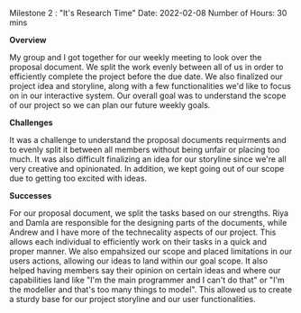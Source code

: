 Milestone 2 : "It's Research Time"
Date: 2022-02-08
Number of Hours: 30 mins

**Overview**

My group and I got together for our weekly meeting to look over the proposal document. We split the work evenly between all of us in order to efficiently complete the project before the due date. We also finalized our project idea and storyline, along with a few functionalities we'd like to focus on in our interactive system. Our overall goal was to understand the scope of our project so we can plan our future weekly goals.

**Challenges**

It was a challenge to understand the proposal documents requirments and to evenly split it between all members without being unfair or placing too much. It was also difficult finalizing an idea for our storyline since we're all very creative and opinionated. In addition, we kept going out of our scope due to getting too excited with ideas.

**Successes**

For our proposal document, we split the tasks based on our strengths. Riya and Damla are responsible for the designing parts of the documents, while Andrew and I have more of the technecality aspects of our project. This allows each individual to efficiently work on their tasks in a quick and proper manner. We also empahsized our scope and placed limitations in our users actions, allowing our ideas to land within our goal scope. It also helped having members say their opinion on certain ideas and where our capabilities land like "I'm the main programmer and I can't do that" or "I'm the modeller and that's too many things to model". This allowed us to create a sturdy base for our project storyline and our user functionalities.
